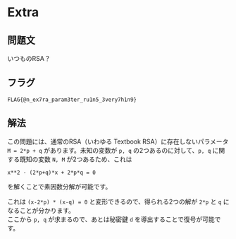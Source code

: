 # Extra

## 問題文
いつものRSA？


## フラグ
`FLAG{@n_ex7ra_param3ter_ru1n5_3very7h1n9}`

## 解法
この問題には、通常のRSA（いわゆる Textbook RSA）に存在しないパラメータ `M = 2*p + q` があります。未知の変数が `p, q` の2つあるのに対して、`p, q` に関する既知の変数 `N, M` が2つあるため、これは  

`x**2 - (2*p+q)*x + 2*p*q = 0`  

を解くことで素因数分解が可能です。  

これは `(x-2*p) * (x-q) = 0` と変形できるので、得られる2つの解が `2*p` と `q` になることが分かります。  
ここから `p, q` が求まるので、あとは秘密鍵 `d` を導出することで復号が可能です。

